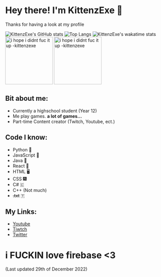 # Hey there! I'm KittenzExe 👋
Thanks for having a look at my profile

![KittenzExe's GitHub stats](https://github-readme-stats.vercel.app/api?username=kittenzexe&count_private=true&card_width=900&show_icons=true&theme=transparent&icon_color=7d77d7&border_color=7d77d7&title_color=7d77d7&text_color=aed3e7)
![Top Langs](https://github-readme-stats.vercel.app/api/top-langs/?username=kittenzexe&count_private=true&show_icons=true&card_width=900&theme=transparent&langs_count=5&layout=compact&icon_color=7d77d7&border_color=7d77d7&title_color=7d77d7&text_color=aed3e7)
![KittenzExe's wakatime stats](https://github-readme-stats.vercel.app/api/wakatime?username=KittenzExe&theme=transparent&icon_color=7d77d7&border_color=7d77d7&title_color=7d77d7&text_color=aed3e7)
<a href="https://iaminyourwalls.run/marketplace"><img src="https://iaminyourwalls.run/fumo%20marketplace.png" alt="i hope i didnt fuc it up -kittenzexe" width="150" height="150"></a> <img src="https://user-images.githubusercontent.com/67358250/209953073-96a5a54e-008a-4853-8f5e-8669f9de2579.png" alt="i hope i didnt fuc it up -kittenzexe" width="150" height="150">


## Bit about me:
- Currently a highschool student (Year 12)
- Me play games. **a lot of games...**
- Part-time Content creator (Twitch, Youtube, ect.)
## Code I know:
- Python 🐍
- JavaScript 📜
- Java 🔄
- React 📗
- HTML 🖥️
- CSS 🎆
- C# 🇨
- C++ (Not much)
- ~~.txt~~ 🇹
## My Links:
- [Youtube](https://www.youtube.com/channel/UCnoHozM85RPHh2XtIigkz_Q)
- [Tiwtch](https://twitch.tv/kittenzexe)
- [Twitter](https://twitter.com/kittenzexe)

# i FUCKIN love firebase <3
(Last updated 29th of December 2022)
